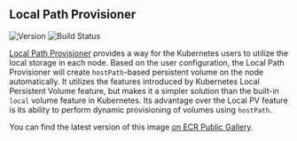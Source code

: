 ## **Local Path Provisioner**
![Version](https://img.shields.io/badge/version-v0.0.22-blue)
![Build Status](https://codebuild.us-west-2.amazonaws.com/badges?uuid=eyJlbmNyeXB0ZWREYXRhIjoiNmJlc3diN0NwYzhjZUtZc2wvSVdQVk16aFJTNmtvSnpPWmZhMjZaM0tkNU5QZCtsQXluamlQWVd6cVJNTVRjTmM2ZVAzUnlFTVozUVA4Um5XZTJpNXlrPSIsIml2UGFyYW1ldGVyU3BlYyI6Iktaam5IZ3JCVFBheXMydDIiLCJtYXRlcmlhbFNldFNlcmlhbCI6MX0%3D&branch=main)

[Local Path Provisioner](https://github.com/rancher/local-path-provisioner) provides a way for the Kubernetes users to utilize the local storage in each node. Based on the user configuration, the Local Path Provisioner will create `hostPath`-based persistent volume on the node automatically. It utilizes the features introduced by Kubernetes Local Persistent Volume feature, but makes it a simpler solution than the built-in `local` volume feature in Kubernetes. Its advantage over the Local PV feature is its ability to perform dynamic provisioning of volumes using `hostPath`.

You can find the latest version of this image [on ECR Public Gallery](https://gallery.ecr.aws/eks-anywhere/rancher/local-path-provisioner).